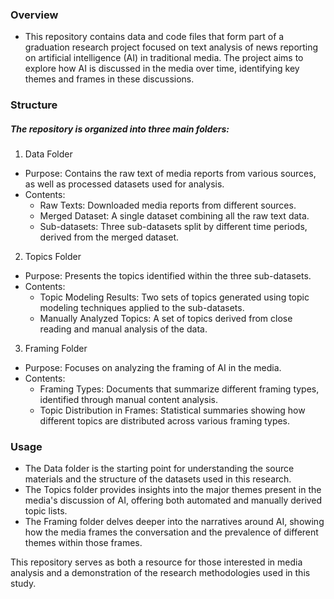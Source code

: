 ### Overview
* This repository contains data and code files that form part of a graduation research project focused on text analysis of news reporting on artificial intelligence (AI) in traditional media. The project aims to explore how AI is discussed in the media over time, identifying key themes and frames in these discussions.

### Structure
##### The repository is organized into three main folders:
1. Data Folder
* Purpose: Contains the raw text of media reports from various sources, as well as processed datasets used for analysis.
* Contents:
    * Raw Texts: Downloaded media reports from different sources.
    * Merged Dataset: A single dataset combining all the raw text data.
    * Sub-datasets: Three sub-datasets split by different time periods, derived from the merged dataset.
2. Topics Folder
* Purpose: Presents the topics identified within the three sub-datasets.
* Contents:
    * Topic Modeling Results: Two sets of topics generated using topic modeling techniques applied to the sub-datasets.
    * Manually Analyzed Topics: A set of topics derived from close reading and manual analysis of the data.
3. Framing Folder
* Purpose: Focuses on analyzing the framing of AI in the media.
* Contents:
    * Framing Types: Documents that summarize different framing types, identified through manual content analysis.
    * Topic Distribution in Frames: Statistical summaries showing how different topics are distributed across various framing types.
### Usage
* The Data folder is the starting point for understanding the source materials and the structure of the datasets used in this research.
* The Topics folder provides insights into the major themes present in the media's discussion of AI, offering both automated and manually derived topic lists.
* The Framing folder delves deeper into the narratives around AI, showing how the media frames the conversation and the prevalence of different themes within those frames.

This repository serves as both a resource for those interested in media analysis and a demonstration of the research methodologies used in this study.
